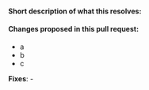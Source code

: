 #### Short description of what this resolves:


#### Changes proposed in this pull request:
* a
* b
* c

**Fixes**: -
